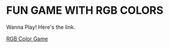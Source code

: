 <h1>FUN GAME WITH RGB COLORS</h1>

Wanna Play! Here's the link.

<a href="https://alkatrivedi.github.io/RGB-Colors-Game/">RGB Color Game</a>